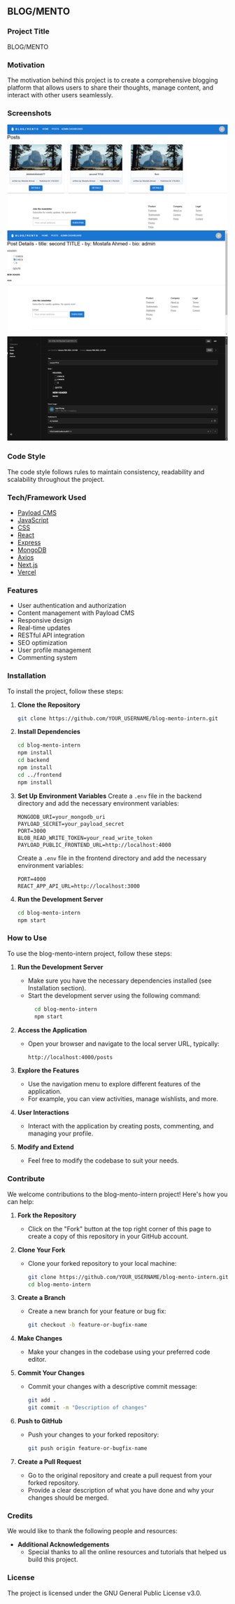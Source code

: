 ## BLOG/MENTO

### Project Title
BLOG/MENTO

### Motivation
The motivation behind this project is to create a comprehensive blogging platform that allows users to share their thoughts, manage content, and interact with other users seamlessly.

### Screenshots
![imgrep.png](https://github.com/MostafaVT/blog-mento-intern/blob/main/frontend/public/imgrep.png)
![imgrepd.png](https://github.com/MostafaVT/blog-mento-intern/blob/main/frontend/public/imgrepd.png)
![imgrepa.png](https://github.com/MostafaVT/blog-mento-intern/blob/main/frontend/public/imgrepa.png)


### Code Style
The code style follows rules to maintain consistency, readability and scalability throughout the project.

### Tech/Framework Used
- [Payload CMS](https://payloadcms.com/)
- [JavaScript](https://developer.mozilla.org/en-US/docs/Web/JavaScript)
- [CSS](https://developer.mozilla.org/en-US/docs/Web/CSS)
- [React](https://reactjs.org/)
- [Express](https://expressjs.com/)
- [MongoDB](https://www.mongodb.com/)
- [Axios](https://axios-http.com/)
- [Next.js](https://nextjs.org/)
- [Vercel](https://vercel.com/)

### Features
- User authentication and authorization
- Content management with Payload CMS
- Responsive design
- Real-time updates
- RESTful API integration
- SEO optimization
- User profile management
- Commenting system

### Installation
To install the project, follow these steps:

1. **Clone the Repository**
    ```bash
    git clone https://github.com/YOUR_USERNAME/blog-mento-intern.git
    ```

2. **Install Dependencies**
    ```bash
    cd blog-mento-intern
    npm install
    cd backend
    npm install
    cd ../frontend
    npm install
    ```

3. **Set Up Environment Variables**
    Create a `.env` file in the backend directory and add the necessary environment variables:
    ```env
    MONGODB_URI=your_mongodb_uri
    PAYLOAD_SECRET=your_payload_secret
    PORT=3000
    BLOB_READ_WRITE_TOKEN=your_read_write_token
    PAYLOAD_PUBLIC_FRONTEND_URL=http://localhost:4000
    ```

    Create a `.env` file in the frontend directory and add the necessary environment variables:
    ```env
    PORT=4000
    REACT_APP_API_URL=http://localhost:3000
    ```

4. **Run the Development Server**
    ```bash
    cd blog-mento-intern
    npm start
    ```

### How to Use
To use the blog-mento-intern project, follow these steps:

1. **Run the Development Server**
    - Make sure you have the necessary dependencies installed (see Installation section).
    - Start the development server using the following command:
      ```bash
        cd blog-mento-intern
        npm start
      ```

2. **Access the Application**
    - Open your browser and navigate to the local server URL, typically:
      ```bash
      http://localhost:4000/posts
      ```

3. **Explore the Features**
    - Use the navigation menu to explore different features of the application.
    - For example, you can view activities, manage wishlists, and more.

4. **User Interactions**
    - Interact with the application by creating posts, commenting, and managing your profile.

5. **Modify and Extend**
    - Feel free to modify the codebase to suit your needs.

### Contribute
We welcome contributions to the blog-mento-intern project! Here's how you can help:

1. **Fork the Repository**
    - Click on the "Fork" button at the top right corner of this page to create a copy of this repository in your GitHub account.

2. **Clone Your Fork**
    - Clone your forked repository to your local machine:
      ```bash
      git clone https://github.com/YOUR_USERNAME/blog-mento-intern.git
      cd blog-mento-intern
      ```

3. **Create a Branch**
    - Create a new branch for your feature or bug fix:
      ```bash
      git checkout -b feature-or-bugfix-name
      ```

4. **Make Changes**
    - Make your changes in the codebase using your preferred code editor.

5. **Commit Your Changes**
    - Commit your changes with a descriptive commit message:
      ```bash
      git add .
      git commit -m "Description of changes"
      ```

6. **Push to GitHub**
    - Push your changes to your forked repository:
      ```bash
      git push origin feature-or-bugfix-name
      ```

7. **Create a Pull Request**
    - Go to the original repository and create a pull request from your forked repository.
    - Provide a clear description of what you have done and why your changes should be merged.

### Credits
We would like to thank the following people and resources:
- **Additional Acknowledgements**
  - Special thanks to all the online resources and tutorials that helped us build this project.

### License
The project is licensed under the GNU General Public License v3.0.